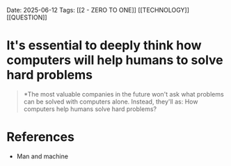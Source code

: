 Date: 2025-06-12
Tags: [[2 - ZERO TO ONE]] [[TECHNOLOGY]] [[QUESTION]] 

# It's essential  to deeply think how computers will help humans to solve hard problems

>*The most valuable companies in the future won't ask what problems can be solved with computers alone. Instead, they'll as: How computers help humans solve hard problems?
# References 
 - Man and machine 